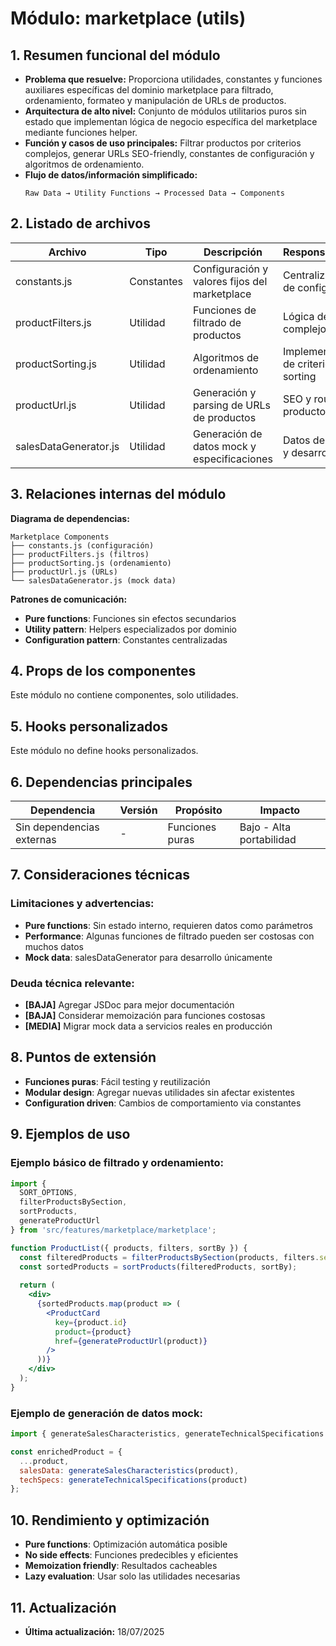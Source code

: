 # Módulo: marketplace (utils)

## 1. Resumen funcional del módulo
- **Problema que resuelve:** Proporciona utilidades, constantes y funciones auxiliares específicas del dominio marketplace para filtrado, ordenamiento, formateo y manipulación de URLs de productos.
- **Arquitectura de alto nivel:** Conjunto de módulos utilitarios puros sin estado que implementan lógica de negocio específica del marketplace mediante funciones helper.
- **Función y casos de uso principales:** Filtrar productos por criterios complejos, generar URLs SEO-friendly, constantes de configuración y algoritmos de ordenamiento.
- **Flujo de datos/información simplificado:**
  ```
  Raw Data → Utility Functions → Processed Data → Components
  ```

## 2. Listado de archivos
| Archivo | Tipo | Descripción | Responsabilidad |
|---------|------|------------|----------------|
| constants.js | Constantes | Configuración y valores fijos del marketplace | Centralización de configuración |
| productFilters.js | Utilidad | Funciones de filtrado de productos | Lógica de filtros complejos |
| productSorting.js | Utilidad | Algoritmos de ordenamiento | Implementación de criterios de sorting |
| productUrl.js | Utilidad | Generación y parsing de URLs de productos | SEO y routing de productos |
| salesDataGenerator.js | Utilidad | Generación de datos mock y especificaciones | Datos de prueba y desarrollo |

## 3. Relaciones internas del módulo
**Diagrama de dependencias:**
```
Marketplace Components
├── constants.js (configuración)
├── productFilters.js (filtros)
├── productSorting.js (ordenamiento)
├── productUrl.js (URLs)
└── salesDataGenerator.js (mock data)
```

**Patrones de comunicación:**
- **Pure functions**: Funciones sin efectos secundarios
- **Utility pattern**: Helpers especializados por dominio
- **Configuration pattern**: Constantes centralizadas

## 4. Props de los componentes
Este módulo no contiene componentes, solo utilidades.

## 5. Hooks personalizados
Este módulo no define hooks personalizados.

## 6. Dependencias principales
| Dependencia | Versión | Propósito | Impacto |
|-------------|---------|-----------|---------|
| Sin dependencias externas | - | Funciones puras | Bajo - Alta portabilidad |

## 7. Consideraciones técnicas
### Limitaciones y advertencias:
- **Pure functions**: Sin estado interno, requieren datos como parámetros
- **Performance**: Algunas funciones de filtrado pueden ser costosas con muchos datos
- **Mock data**: salesDataGenerator para desarrollo únicamente

### Deuda técnica relevante:
- **[BAJA]** Agregar JSDoc para mejor documentación
- **[BAJA]** Considerar memoización para funciones costosas
- **[MEDIA]** Migrar mock data a servicios reales en producción

## 8. Puntos de extensión
- **Funciones puras**: Fácil testing y reutilización
- **Modular design**: Agregar nuevas utilidades sin afectar existentes
- **Configuration driven**: Cambios de comportamiento via constantes

## 9. Ejemplos de uso
### Ejemplo básico de filtrado y ordenamiento:
```jsx
import { 
  SORT_OPTIONS, 
  filterProductsBySection, 
  sortProducts,
  generateProductUrl 
} from 'src/features/marketplace/marketplace';

function ProductList({ products, filters, sortBy }) {
  const filteredProducts = filterProductsBySection(products, filters.section);
  const sortedProducts = sortProducts(filteredProducts, sortBy);
  
  return (
    <div>
      {sortedProducts.map(product => (
        <ProductCard 
          key={product.id} 
          product={product}
          href={generateProductUrl(product)}
        />
      ))}
    </div>
  );
}
```

### Ejemplo de generación de datos mock:
```jsx
import { generateSalesCharacteristics, generateTechnicalSpecifications } from './salesDataGenerator';

const enrichedProduct = {
  ...product,
  salesData: generateSalesCharacteristics(product),
  techSpecs: generateTechnicalSpecifications(product)
};
```

## 10. Rendimiento y optimización
- **Pure functions**: Optimización automática posible
- **No side effects**: Funciones predecibles y eficientes
- **Memoization friendly**: Resultados cacheables
- **Lazy evaluation**: Usar solo las utilidades necesarias

## 11. Actualización
- **Última actualización:** 18/07/2025
